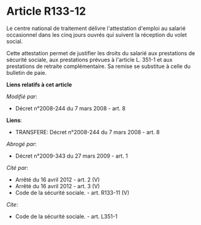 # Article R133-12

Le centre national de traitement délivre l'attestation d'emploi au salarié occasionnel dans les cinq jours ouvrés qui suivent
la réception du volet social. 

Cette attestation permet de justifier les droits du salarié aux prestations de sécurité sociale, aux prestations prévues à
l'article L. 351-1 et aux prestations de retraite complémentaire. Sa remise se substitue à celle du bulletin de paie.

**Liens relatifs à cet article**

_Modifié par_:

  - Décret n°2008-244 du 7 mars 2008 - art. 8

**Liens**:

  - TRANSFERE: Décret n°2008-244 du 7 mars 2008 - art. 8

_Abrogé par_:

  - Décret n°2009-343 du 27 mars 2009 - art. 1

_Cité par_:

  - Arrêté du 16 avril 2012 - art. 2 (V)
  - Arrêté du 16 avril 2012 - art. 3 (V)
  - Code de la sécurité sociale. - art. R133-11 (V)

_Cite_:

  - Code de la sécurité sociale. - art. L351-1
